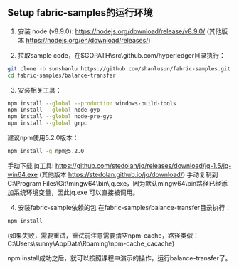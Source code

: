 Setup fabric-samples的运行环境
-----------------------

1. 安装 node (v8.9.0):
https://nodejs.org/download/release/v8.9.0/ (其他版本 https://nodejs.org/en/download/releases/)


2. 拉取sample code，在$GOPATH\src\github.com/hyperledger目录执行：
```Bash
git clone -b sunshanlu https://github.com/shanlusun/fabric-samples.git
cd fabric-samples/balance-transfer
```

3. 安装相关工具：
```Bash
npm install --global --production windows-build-tools
npm install --global node-gyp
npm install --global node-pre-gyp
npm install --global grpc
```
建议npm使用5.2.0版本：
```Bash
npm install -g npm@5.2.0
```
手动下载 jq工具: https://github.com/stedolan/jq/releases/download/jq-1.5/jq-win64.exe (其他版本 https://stedolan.github.io/jq/download/)
手动复制到 C:\Program Files\Git\mingw64\bin\jq.exe，因为默认mingw64\bin路径已经添加系统环境变量，因此jq.exe 可以直接被调用。

4. 安装fabric-sample依赖的包
在fabric-samples/balance-transfer目录执行：
```Bash
npm install 
```
(如果失败，需要重试，重试前注意需要清空npm-cache，路径类似：C:\Users\sunny\AppData\Roaming\npm-cache\_cacache)

npm install成功之后，就可以按照课程中演示的操作，运行balance-transfer了。

